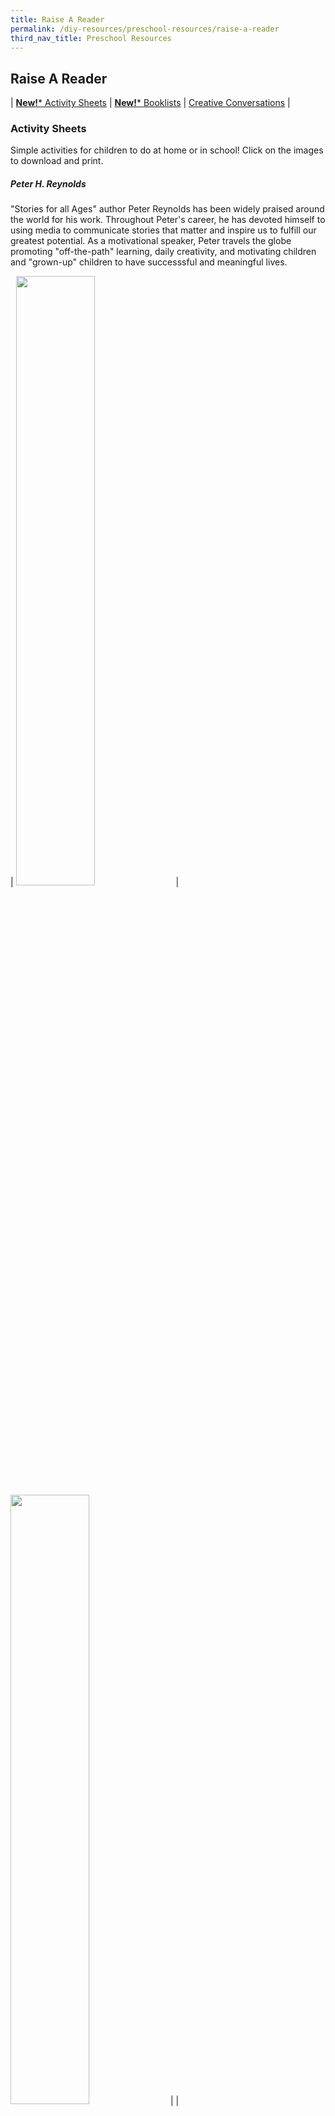 ```yaml
---
title: Raise A Reader
permalink: /diy-resources/preschool-resources/raise-a-reader
third_nav_title: Preschool Resources
---
```

## Raise A Reader

| [**New!*** Activity Sheets](#activty-sheets) | [**New!*** Booklists](#booklists) | [Creative Conversations](#creative-conversations) |

### **Activity Sheets**
Simple activities for children to do at home or in school! Click on the images to download and print.

##### Peter H. Reynolds
"Stories for all Ages" author Peter Reynolds has been widely praised around the world for his work. Throughout Peter's career, he has devoted himself to using media to communicate stories that matter and inspire us to fulfill our greatest potential. As a motivational speaker, Peter travels the globe promoting "off-the-path" learning, daily creativity, and motivating children and "grown-up" children to have successsful and meaningful lives.
<br>

| <a href="/files/preschool/activity-sheets/PeterH1_compressed.PDF"><img src="/images/diyresources/preschool/PeterH1.jpg" style="width: 50%;"></a> | <a href="/files/preschool/activity-sheets/PeterH2.PDF"><img src="/images/diyresources/preschool/PeterH2.jpg" style="width: 50%;"></a> |
|<a href="/files/preschool/activity-sheets/PeterH3.PDF"><img src="/images/diyresources/preschool/PeterH3.jpg" style="width: 50%;"></a> | <a href="/files/preschool/activity-sheets/PeterH4.PDF"><img src="/images/diyresources/preschool/PeterH4.jpg" style="width: 60%;"></a> |                                                                               
|<a href="/files/preschool/activity-sheets/PeterH5.PDF"><img src="/images/diyresources/preschool/PeterH5.jpg" style="width: 50%;"></a> | <a href="/files/preschool/activity-sheets/PeterH6.PDF"><img src="/images/diyresources/preschool/PeterH6.jpg" style="width: 60%;"></a> |


##### For N1 - N2 

| <a href="/files/preschool/activity-sheets/AnimalSounds.PDF"><img src="/images/diyresources/preschool/activity-sheets/AnimalSounds.PNG" style="width: 60%;"></a> | <a href="/files/preschool/activity-sheets/EllaSarah_Beach.PDF"><img src="/images/diyresources/preschool/activity-sheets/EllaSarah_Beach.PNG" style="width: 60%;"></a> | 
|<a href="/files/preschool/activity-sheets/EllaSarah_Winter.PDF"><img src="/images/diyresources/preschool/activity-sheets/EllaSarah_Winter.PNG" style="width: 60%;"></a> | <a href="/files/preschool/activity-sheets/MomandBaby.PDF"><img src="/images/diyresources/preschool/activity-sheets/MomandBaby.PNG" style="width: 60%;"></a> |

##### For K1 - K2

| <a href="/files/preschool/activity-sheets/DressupDay.PDF"><img src="/images/diyresources/preschool/activity-sheets/DressupDay.PNG" style="width: 60%;"></a> | <a href="/files/preschool/activity-sheets/FindingMole.PDF"><img src="/images/diyresources/preschool/activity-sheets/FindingMole.PNG" style="width: 60%;"></a> | 
|<a href="/files/preschool/activity-sheets/GeorgeandFriends.PDF"><img src="/images/diyresources/preschool/activity-sheets/GeorgeandFriends.PNG" style="width: 60%;"></a> | <a href="/files/preschool/activity-sheets/RhymingwithMama.PDF"><img src="/images/diyresources/preschool/activity-sheets/RhymingwithMama.PNG" style="width: 60%;"></a> |

<b><a href="#top">Back to top</a></b>

### **Booklists**

##### SPCA x NLB

|<a href="/files/preschool/Raise A Reader/allaboutdogs-compressed.pdf"><img src="/images/diyresources/preschool/Allaboutdogs.jpg" style="width:50%"></a> | <a href="/files/preschool/booklists-for-science-lfa/Bite%20Science%20Booklist%20-%20Fill%20Me%20Up.PDF"><img src="/images/diyresources/preschool/Allaboutcats.jpg" style="width:50%"></a>

##### For Budding Scientists and Engineers

Take a look at some wonderful books curated by our Early Read librarians to grow the love of Science and want to discover in your children! Click on the images to download and print.

|<a href="/files/preschool/Bite%20Science%20Booklist%20-%20DIY%20COMPOST_final.PDF"><img src="/images/diyresources/preschool/Wan%20Ting%20Booklist.PNG" style="width:70%"></a> | <a href="/files/preschool/booklists-for-science-lfa/Bite%20Science%20Booklist%20-%20Fill%20Me%20Up.PDF"><img src="/images/diyresources/preschool/Lisa%20Booklist.PNG" style="width:70%"></a> |
|<a href="/files/preschool/booklists-for-science-lfa/STEAM%20FEST_TRANSFORM%20PLASTIC%20BOOK%20LIST.PDF"><img src="/images/diyresources/preschool/Mardhiah%20Book%20List.PNG" style="width:70%"></a> | 

##### Sharity & Friends

| <a href="/images/diyresources/preschool/Sharity-NLB-list-kids.PDF"><img src="/images/diyresources/preschool/Sharity-Kids-Booklist.jpg" style="width: 70%;"></a> | <a href="/images/diyresources/preschool/Sharity-NLB-list_seniors.PDF"><img src="/images/diyresources/preschool/Sharity-Seniors-Booklist.jpg" style="width: 70%;"></a> | 

<b><a href="#top">Back to top</a></b>

### **Creative Conversations**
A monthly newsletter by ECDA that touches on various themes. Includes craft activities and book recommendations for children.

| <a href="/images/diyresources/preschool/Creative-Conversations-Oct-Newsletter-eDM_A4.PDF"><img src="/images/diyresources/preschool/Creative-Conversations-Oct-preview.jpg" style="width: 80%;"></a> | <a href="/images/diyresources/preschool/Creative-Conversations-August-Newsletter-eDM_A4.PDF"><img src="/images/diyresources/preschool/Creative-Conversations-August-Newsletter-thumbnail-1.jpg" style="width: 60%;"></a> | 
|<a href="/images/diyresources/preschool/Creative-Conversations-June-Newsletter-eDM_A4.PDF"><img src="/images/diyresources/preschool/Creative-Conversations_June-Issue.jpg" style="width: 80%;"></a> | <a href="/images/diyresources/preschool/Creative-Conversations-April-Newsletter-eDM_A4.PDF"><img src="/images/diyresources/preschool/ECDA-Newsletter_April-Issue.jpg" style="width: 60%;"></a> |


<b><a href="#top">Back to top</a></b>